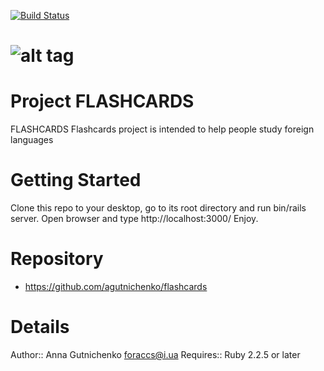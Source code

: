 [![Build Status](https://travis-ci.org/agutnichenko/flashcards.svg?branch=feature%2Ftravis)](https://travis-ci.org/agutnichenko/flashcards)

# ![alt tag](http://saveimg.ru/pictures/13-11-16/6f2cc9cbbde54aa216cc745eb3df6d42.png)

# Project FLASHCARDS

FLASHCARDS
Flashcards project is intended to help people study foreign languages

# Getting Started

Clone this repo to your desktop, go to its root directory and run bin/rails server. Open browser and type http://localhost:3000/
Enjoy.
# Repository

* https://github.com/agutnichenko/flashcards

# Details

Author::   Anna Gutnichenko <foraccs@i.ua>
Requires:: Ruby 2.2.5 or later
